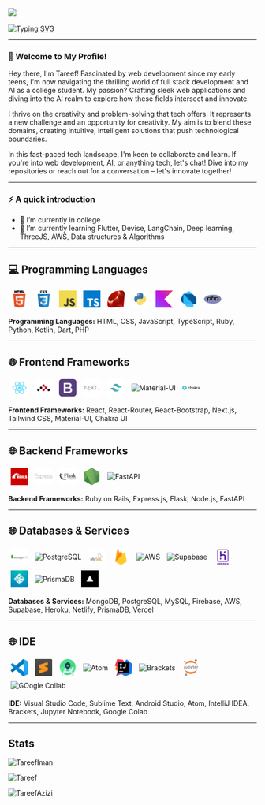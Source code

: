 
<!--
**TareefIman/TareefIman** is a ✨ _special_ ✨ repository because its `README.md` (this file) appears on your GitHub profile.
Here are some ideas to get you started:

- 🔭 I’m currently working on ...
- 🌱 I’m currently learning ...
- 👯 I’m looking to collaborate on ...
- 🤔 I’m looking for help with ...
- 💬 Ask me about ...
- 📫 How to reach me: ...
- 😄 Pronouns: ...
- ⚡ Fun fact: ...
-->
<img src="https://github.com/TareefIman/TareefIman/blob/36ec3406d88e1b3d8339f3cd6da0e94aa2524df0/assets/croppedloading.gif" style="max-width: 100%">

<a href="https://git.io/typing-svg"><img src="https://readme-typing-svg.demolab.com?font=Fira+Code&size=24&duration=700&pause=4000&color=82AAFF&background=001B33&center=true&vCenter=true&width=453&lines=%22Hello+world%2C+I'm+Tareef!+%F0%9F%9A%80%22" alt="Typing SVG" /></a>

---

### 🌟 Welcome to My Profile!
Hey there, I'm Tareef! Fascinated by web development since my early teens, I'm now navigating the thrilling world of full stack development and AI as a college student. My passion? Crafting sleek web applications and diving into the AI realm to explore how these fields intersect and innovate.

I thrive on the creativity and problem-solving that tech offers. It represents a new challenge and an opportunity for creativity. My aim is to blend these domains, creating intuitive, intelligent solutions that push technological boundaries.

In this fast-paced tech landscape, I'm keen to collaborate and learn. If you're into web development, AI, or anything tech, let's chat! Dive into my repositories or reach out for a conversation – let's innovate together!


---

### ⚡️ A quick introduction
- 🔭 I’m currently in college
- 📖 I’m currently learning Flutter, Devise, LangChain, Deep learning, ThreeJS, AWS, Data structures & Algorithms

---

## 💻 Programming Languages
<p float="left">
  <img style="padding:5px;" align="center" alt="HTML" width="35px" src="https://raw.githubusercontent.com/github/explore/80688e429a7d4ef2fca1e82350fe8e3517d3494d/topics/html/html.png"/>
  <img style="padding:5px;" align="center" alt="CSS" width="35px" src="https://raw.githubusercontent.com/github/explore/80688e429a7d4ef2fca1e82350fe8e3517d3494d/topics/css/css.png"/>
  <img style="padding:5px;" align="center" alt="JavaScript" width="35px" src="https://raw.githubusercontent.com/github/explore/80688e429a7d4ef2fca1e82350fe8e3517d3494d/topics/javascript/javascript.png"/>
  <img style="padding:5px;" align="center" alt="Typescript" width="35px" src="https://raw.githubusercontent.com/github/explore/80688e429a7d4ef2fca1e82350fe8e3517d3494d/topics/typescript/typescript.png"/>
  <img style="padding:5px;" align="center" alt="Ruby" width="35px" src="https://raw.githubusercontent.com/github/explore/80688e429a7d4ef2fca1e82350fe8e3517d3494d/topics/ruby/ruby.png"/>
  <img style="padding:5px;" align="center" alt="Python" width="35px" src="https://raw.githubusercontent.com/github/explore/80688e429a7d4ef2fca1e82350fe8e3517d3494d/topics/python/python.png"/>
  <img style="padding:5px;" align="center" alt="Kotlin" width="35px" src="https://raw.githubusercontent.com/github/explore/4479d2a2c854198cb00160f8593519c14dc3b905/topics/kotlin/kotlin.png"/>
  <img style="padding:5px;" align="center" alt="Dart" width="35px" src="https://raw.githubusercontent.com/github/explore/80688e429a7d4ef2fca1e82350fe8e3517d3494d/topics/dart/dart.png"/>
  <img style="padding:5px;" align="center" alt="PHP" width="35px" src="https://raw.githubusercontent.com/github/explore/ccc16358ac4530c6a69b1b80c7223cd2744dea83/topics/php/php.png"/>
</p>

**Programming Languages:** HTML, CSS, JavaScript, TypeScript, Ruby, Python, Kotlin, Dart, PHP

 
---

## 🌐 Frontend Frameworks
<p float="left">
  <img style="padding:5px;" align="center" alt="React" width="35px" src="https://raw.githubusercontent.com/github/explore/80688e429a7d4ef2fca1e82350fe8e3517d3494d/topics/react/react.png"/>
  <img style="padding:5px;" align="center" alt="React-Router" width="35px" src="https://raw.githubusercontent.com/github/explore/4c04525afd9e6c11050259ebaa2e4a1c8b0a223d/topics/react-router/react-router.png"/>
  <img style="padding:5px;" align="center" alt="React-Bootstrap" width="35px" src="https://raw.githubusercontent.com/github/explore/80688e429a7d4ef2fca1e82350fe8e3517d3494d/topics/bootstrap/bootstrap.png"/>
  <img style="padding:5px;" align="center" alt="Next.js" width="35px" src="https://raw.githubusercontent.com/github/explore/28b02bbc9ad9f7a503c43775aebeb515dc2da5fc/topics/nextjs/nextjs.png"/>
  <img style="padding:5px;" align="center" alt="Tailwind CSS" width="35px" src="https://raw.githubusercontent.com/github/explore/261c2cda92d09ccad6f8b2dc91af32a2a5856989/topics/tailwind/tailwind.png"/>
  <img style="padding:5px;" align="center" alt="Material-UI" width="35px" src="https://avatars.githubusercontent.com/u/33663932?s=280&v=4"/>
  <img style="padding:5px;" align="center" alt="Chakra UI" width="35px" src="https://raw.githubusercontent.com/chakra-ui/chakra-ui/main/media/logo-colored@2x.png?raw=true"/>
</p>

**Frontend Frameworks:** React, React-Router, React-Bootstrap, Next.js, Tailwind CSS, Material-UI, Chakra UI

---
<!-- Backend Frameworks -->

## 🌐 Backend Frameworks
<p float="left">
<img style="padding:5px;" align="center" alt="Ruby on Rails" width="35px" src="https://raw.githubusercontent.com/github/explore/80688e429a7d4ef2fca1e82350fe8e3517d3494d/topics/rails/rails.png"/>
<img style="padding:5px;" align="center" alt="Express.Js" width="35px" src="https://raw.githubusercontent.com/github/explore/80688e429a7d4ef2fca1e82350fe8e3517d3494d/topics/express/express.png"/>
<img style="padding:5px;" align="center" alt="Flask" width="35px" src="https://raw.githubusercontent.com/github/explore/80688e429a7d4ef2fca1e82350fe8e3517d3494d/topics/flask/flask.png"/>
<img style="padding:5px;" align="center" alt="Node.JS" width="35px" src="https://raw.githubusercontent.com/github/explore/80688e429a7d4ef2fca1e82350fe8e3517d3494d/topics/nodejs/nodejs.png"/>
<img style="padding:5px;" align="center" alt="FastAPI" width="35px" src="https://repository-images.githubusercontent.com/160919119/29516980-f308-11e9-9096-0836920fdae3"/>
</p>

**Backend Frameworks:** Ruby on Rails, Express.js, Flask, Node.js, FastAPI

---

<!-- Databases & Services -->
## 🌐 Databases & Services
<p float="left">
<img style="padding:5px;" align="center" alt="MongoDB" width="35px" src="https://raw.githubusercontent.com/github/explore/80688e429a7d4ef2fca1e82350fe8e3517d3494d/topics/mongodb/mongodb.png"/>
<img style="padding:5px;" align="center" alt="PostgreSQL" width="35px" src="https://repository-images.githubusercontent.com/518236698/17c5dd41-7e1a-4ea7-a05f-5213c30dfef2"/>
<img style="padding:5px;" align="center" alt="MySQL" width="35px" src="https://raw.githubusercontent.com/github/explore/80688e429a7d4ef2fca1e82350fe8e3517d3494d/topics/mysql/mysql.png"/>
<img style="padding:5px;" align="center" alt="Firebase" width="35px" src="https://raw.githubusercontent.com/github/explore/80688e429a7d4ef2fca1e82350fe8e3517d3494d/topics/firebase/firebase.png"/>
<img style="padding:5px;" align="center" alt="AWS" width="35px" src="https://repository-images.githubusercontent.com/356979740/b7a6f6f2-5693-4166-8406-94bdd0840ccb"/>
  <img style="padding:5px;" align="center" alt="Supabase" width="35px" src="https://user-images.githubusercontent.com/8291514/213727225-56186826-bee8-43b5-9b15-86e839d89393.png#gh-dark-mode-only"/>
  <img style="padding:5px;" align="center" alt="Heroku" width="35px" src="https://raw.githubusercontent.com/github/explore/cb661bc288627f05a5ac4187b00495fd8048c9fa/topics/heroku/heroku.png"/>
  <img style="padding:5px;" align="center" alt="Netlify" width="35px" src="https://raw.githubusercontent.com/github/explore/f23f0ddbe494d51a2a8543f46bbe3ede37e5c609/topics/netlify/netlify.png"/>
  <img style="padding:5px;" align="center" alt="PrismaDB" width="35px" src="https://cf-assets.www.cloudflare.com/slt3lc6tev37/4WJkWMYGkEpa05B0hyL88E/91dd67e91752d39d94b60cdcdfdc287d/prismalogo-freelogovectors.net_.png"/>
  <img style="padding:5px;" align="center" alt="Vercel" width="35px" src="https://raw.githubusercontent.com/github/explore/3c66f1237835e0b877190fbea528d0ebece7bccf/topics/vercel/vercel.png"/>
</p>

**Databases & Services:** MongoDB, PostgreSQL, MySQL, Firebase, AWS, Supabase, Heroku, Netlify, PrismaDB, Vercel

---

## 🌐 IDE
<p float="left">
<img style="padding:5px;" align="center" alt="Visual Studio Code" width="35px" src="https://raw.githubusercontent.com/github/explore/bbd48b997e8d0bef63f676eca4da5e1f76487b56/topics/visual-studio-code/visual-studio-code.png"/>
<img style="padding:5px;" align="center" alt="Sublime Text" width="35px" src="https://raw.githubusercontent.com/github/explore/80688e429a7d4ef2fca1e82350fe8e3517d3494d/topics/sublime-text/sublime-text.png"/>
<img style="padding:5px;" align="center" alt="Android Studio" width="35px" src="https://raw.githubusercontent.com/github/explore/44926f43f6a0d183b5965bebd1e77069ab00c26a/topics/android-studio/android-studio.png"/>
<img style="padding:5px;" align="center" alt="Atom" width="35px" src="https://user-images.githubusercontent.com/56836283/157270030-a79bac9f-7a8e-4951-9648-22034e44ffa2.svg"/>
<img style="padding:5px;" align="center" alt="IntelliJ Idea" width="35px" src="https://raw.githubusercontent.com/github/explore/caa262eeb858e81282d6f651d6eef1f8730b54ba/topics/intellij-idea/intellij-idea.png"/>
<img style="padding:5px;" align="center" alt="Brackets" width="35px" src="https://avatars.githubusercontent.com/u/85162907?s=280&v=4"/>
  <img style="padding:5px;" align="center" alt="Jupyter Notebook" width="35px" src="https://raw.githubusercontent.com/github/explore/a4691f04ff219c1c2aa02fc61fda41aa43f1459a/topics/jupyter-notebook/jupyter-notebook.png"/>
  <img style="padding:5px;" align="center" alt="GOogle Collab" width="35px" src="https://repository-images.githubusercontent.com/304608186/0b06d300-5dc1-11eb-9a33-97a745c89ceb"/>
</p>

**IDE:** Visual Studio Code, Sublime Text, Android Studio, Atom, IntelliJ IDEA, Brackets, Jupyter Notebook, Google Colab

---

## Stats
<p float="left">
<p><img src="https://github-readme-stats.vercel.app/api?username=TareefAzizi&theme=nightowl&hide_border=false&include_all_commits=false&count_private=false" alt="TareefIman" /></p>
<p><img src="https://github-readme-streak-stats.herokuapp.com/?user=TareefAzizi&theme=nightowl&hide_border=false" alt="Tareef" /></p>
<p><img src="https://github-readme-stats.vercel.app/api/top-langs/?username=TareefAzizi&theme=nightowl&hide_border=false&include_all_commits=false&count_private=false&layout=compact" alt="TareefAzizi" /></p>
</p>
